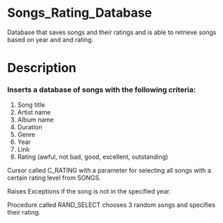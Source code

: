 # Songs_Rating_Database
Database that saves songs and their ratings and is able to retrieve songs based on year and and rating.

# Description
### Inserts a database of songs with the following criteria:  
1. Song title
2. Artist name
3. Album name
4. Duration
5. Genre
6. Year
7. Link 
8. Rating (awful, not bad, good, excellent, outstanding)  

Cursor called C_RATING with a parameter for selecting all songs with a certain rating level from SONGS.  

Raises Exceptions if the song is not in the specified year.  

Procedure called RAND_SELECT chooses 3 random songs and specifies their rating.
